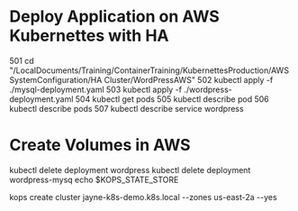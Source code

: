 # Deploy Application on AWS Kubernettes with HA


501  cd "/LocalDocuments/Training/ContainerTraining/KubernettesProduction/AWSSystemConfiguration/HA Cluster/WordPressAWS"
  502  kubectl apply -f ./mysql-deployment.yaml 
  503  kubectl apply -f ./wordpress-deployment.yaml 
  504  kubectl get pods
  505  kubectl describe pod
  506  kubectl describe pods
  507  kubectl describe service wordpress

# Create Volumes in AWS
kubectl delete deployment wordpress
kubectl delete deployment wordpress-mysq
echo $KOPS_STATE_STORE

kops create cluster jayne-k8s-demo.k8s.local --zones us-east-2a --yes

